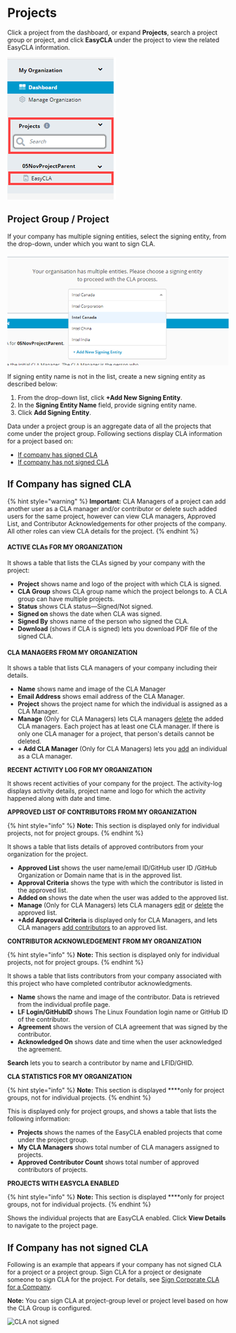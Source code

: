 # Projects

Click a project from the dashboard, or expand **Projects**, search a project group or project, and click **EasyCLA** under the project to view the related EasyCLA information.

![](../../.gitbook/assets/search-a-project.png)

## Project Group / Project

If your company has multiple signing entities, select the signing entity, from the drop-down, under which you want to sign CLA.

![](../../.gitbook/assets/signing-entity-name.png)

If signing entity name is not in the list, create a new signing entity as described below:

1. From the drop-down list, click **+Add New Signing Entity**.
2. In the **Signing Entity Name** field, provide signing entity name.
3. Click **Add Signing Entity**.

Data under a project group is an aggregate data of all the projects that come under the project group. Following sections display CLA information for a project based on:

* [If company has signed CLA](./#if-company-has-signed-cla)
* [If company has not signed CLA](./#if-company-has-not-signed-cla)

## If Company has signed CLA

{% hint style="warning" %}
**Important:** CLA Managers of a project can add another user as a CLA manager and/or contributor or delete such added users for the same project, however can view CLA managers, Approved List, and Contributor Acknowledgements for other projects of the company. All other roles can view CLA details for the project.
{% endhint %}

#### ACTIVE CLAs FOR MY ORGANIZATION <a id="cla-for-my-organization"></a>

It shows a table that lists the CLAs signed by your company with the project:

* **Project** shows name and logo of the project with which CLA is signed.
* **CLA Group** shows CLA group name which the project belongs to. A CLA group can have multiple projects.
* **Status** shows CLA status—Signed/Not signed.
* **Signed on** shows the date when CLA was signed.
* **Signed By** shows name of the person who signed the CLA.
* **Download** \(shows if CLA is signed\) lets you download PDF file of the signed CLA.

#### CLA MANAGERS FROM MY ORGANIZATION <a id="cla-managers-from-my-organization"></a>

It shows a table that lists CLA managers of your company including their details.

* **Name** shows name and image of the CLA Manager
* **Email Address** shows email address of the CLA Manager.
* **Project** shows the project name for which the individual is assigned as a CLA Manager.
* **Manage** \(Only for CLA Managers\) lets CLA managers [delete](../../easycla/corporate-cla-managers/add-or-delete-cla-managers.md#delete-a-cla-manager) the added CLA managers. Each project has at least one CLA manager. If there is only one CLA manager for a project, that person's details cannot be deleted.
* **+ Add CLA Manager** \(Only for CLA Managers\) lets you [add](../../easycla/corporate-cla-managers/add-or-delete-cla-managers.md#add-a-cla-manager) an individual as a CLA manager.

**RECENT ACTIVITY LOG FOR MY ORGANIZATION**

It shows recent activities of your company for the project. The activity-log displays activity details, project name and logo for which the activity happened along with date and time.

**APPROVED LIST OF CONTRIBUTORS FROM MY ORGANIZATION**

{% hint style="info" %}
**Note:** This section is displayed only for individual projects, not for project groups.
{% endhint %}

It shows a table that lists details of approved contributors from your organization for the project.

* **Approved List** shows the user name/email lD/GitHub user ID /GitHub Organization or Domain name that is in the approved list.
* **Approval Criteria** shows the type with which the contributor is listed in the approved list.
* **Added on** shows the date when the user was added to the approved list.
* **Manage** \(Only for CLA Managers\) lets CLA managers [edit](../../easycla/corporate-cla-managers/approve-and-manage-contributors.md#edit-a-contributors-details) or [delete](../../easycla/corporate-cla-managers/approve-and-manage-contributors.md#delete-a-contributors-details) the approved list.
* **+Add Approval Criteria** is displayed only for CLA Managers, and lets CLA managers [add contributors](../../easycla/corporate-cla-managers/approve-and-manage-contributors.md#add-contributor-s) to an approved list.

**CONTRIBUTOR ACKNOWLEDGEMENT FROM MY ORGANIZATION**

{% hint style="info" %}
**Note:** This section is displayed only for individual projects, not for project groups.
{% endhint %}

It shows a table that lists contributors from your company associated with this project who have completed contributor acknowledgments.

* **Name** shows the name and image of the contributor. Data is retrieved from the individual profile page.
* **LF Login/GitHubID** shows The Linux Foundation login name or GitHub ID of the contributor.
* **Agreement** shows the version of CLA agreement that was signed by the contributor.
* **Acknowledged On** shows date and time when the user acknowledged the agreement.

**Search** lets you to search a contributor by name and LFID/GHID.

**CLA STATISTICS FOR MY ORGANIZATION**

{% hint style="info" %}
**Note:** This section is displayed ****only for project groups, not for individual projects.
{% endhint %}

This is displayed only for project groups, and shows a table that lists the following information:

* **Projects** shows the names of the EasyCLA enabled projects that come under the project group.
* **My CLA Managers** shows total number of CLA managers assigned to projects.
* **Approved Contributor Count** shows total number of approved contributors of projects.

**PROJECTS WITH EASYCLA ENABLED**

{% hint style="info" %}
**Note:** This section is displayed ****only for project groups, not for individual projects.
{% endhint %}

Shows the individual projects that are EasyCLA enabled. Click **View Details** to navigate to the project page.

## If Company has not signed CLA

Following is an example that appears if your company has not signed CLA for a project or a project group. Sign CLA for a project or designate someone to sign CLA for the project. For details, see [Sign Corporate CLA for a Company](../../easycla/corporate-cla-manager-designee-or-initial-cla-manager/sign-corporate-cla-for-a-company.md).

**Note:** You can sign CLA at project-group level or project level based on how the CLA Group is configured.

![CLA not signed](https://gblobscdn.gitbook.com/assets%2F-M2DCN9UgoRgMEkgnLyP%2F-M9roIeDUquwapsG6oPJ%2F-M9rpJlKSE1tcHGVUxfZ%2Fcompany%20has%20not%20signed%20cla.png?alt=media&token=7c8318e4-79e9-4692-9c73-a19d3bc2d831)

